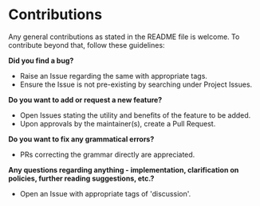 # Contributions

Any general contributions as stated in the README file is welcome. To contribute beyond that, follow these guidelines: <br />

**Did you find a bug?**
- Raise an Issue regarding the same with appropriate tags.
- Ensure the Issue is not pre-existing by searching under Project Issues.


**Do you want to add or request a new feature?**
- Open Issues stating the utility and benefits of the feature to be added.
- Upon approvals by the maintainer(s), create a Pull Request.


**Do you want to fix any grammatical errors?**
- PRs correcting the grammar directly are appreciated.


**Any questions regarding anything - implementation, clarification on policies, further reading suggestions, etc.?**
- Open an Issue with appropriate tags of 'discussion'.